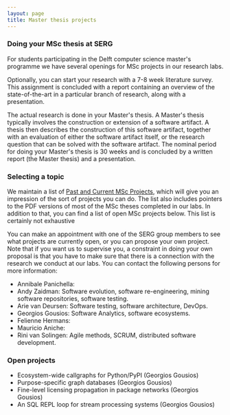 ```yaml
---
layout: page
title: Master thesis projects
---
```


### Doing your MSc thesis at SERG

For students participating in the Delft computer science master's programme we have several openings for MSc projects in our research labs.

Optionally, you can start your research with a 7-8 week literature survey. This assignment is concluded with a report containing an overview of the state-of-the-art in a particular branch of research, along with a presentation.

The actual research is done in your Master's thesis. A Master's thesis typically involves the construction or extension of a software artifact. A thesis then describes the construction of this software artifact, together with an evaluation of either the software artifact itself, or the research question that can be solved with the software artifact. The nominal period for doing your Master's thesis is 30 weeks and is concluded by a written report (the Master thesis) and a presentation.

### Selecting a topic

We maintain a list of [Past and Current MSc Projects](msc-thesis.html), which will give you an impression of the sort of projects you can do. The list also includes pointers to the PDF versions of most of the MSc theses completed in our labs. In addition to that, you can find a list of open MSc projects
below. This list is certainly not exhaustive

You can make an appointment with one of the SERG group members to see what projects are currently open, or you can propose your own project. Note that if you want us to supervise you, a constraint in doing your own proposal is that you have to make sure that there is a connection with the research we conduct at our labs. You can contact the following persons for more information:

* Annibale Panichella:
* Andy Zaidman: Software evolution, software re-engineering, mining software repositories, software testing.
* Arie van Deursen: Software testing, software architecture, DevOps.
* Georgios Gousios: Software Analytics, software ecosystems.
* Felienne Hermans:
* Mauricio Aniche:
* Rini van Solingen: Agile methods, SCRUM, distributed software development.

### Open projects

* Ecosystem-wide callgraphs for Python/PyPI (Georgios Gousios)
* Purpose-specific graph databases (Georgios Gousios)
* Fine-level licensing propagation in package networks (Georgios Gousios)
* An SQL REPL loop for stream processing systems (Georgios Gousios)
